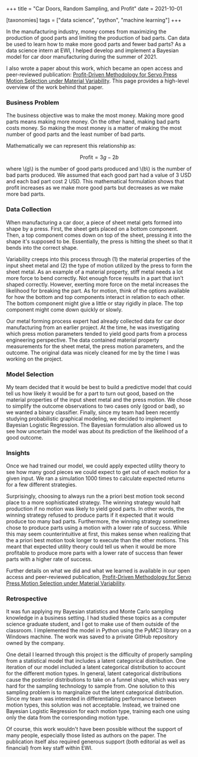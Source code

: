 +++
title = "Car Doors, Random Sampling, and Profit"
date = 2021-10-01

[taxonomies]
tags = ["data science", "python", "machine learning"]
+++

In the manufacturing industry, money comes from maximizing the production of good parts and limiting the production of bad parts.
Can data be used to learn how to make more good parts and fewer bad parts?
As a data science intern at EWI, I helped develop and implement a Bayesian model for car door manufacturing during the summer of 2021.
<!-- more -->

I also wrote a paper about this work, which became an open access and peer-reviewed publication: [Profit-Driven Methodology for Servo Press Motion Selection under Material Variability](https://www.mdpi.com/2076-3417/11/20/9530).
This page provides a high-level overview of the work behind that paper.

### Business Problem

The business objective was to make the most money.
Making more good parts means making more money.
On the other hand, making bad parts costs money.
So making the most money is a matter of making the most number of good parts and the least number of bad parts.

Mathematically we can represent this relationship as:

$$\text{Profit} = 3 g - 2 b$$

where \\(g\\) is the number of good parts produced
and \\(b\\) is the number of bad parts produced.
We assumed that each good part had a value of 3 USD and each bad part cost 2 USD.
This mathematical formulation shows that profit increases as we make more good parts but decreases as we make more bad parts.

### Data Collection

When manufacturing a car door, a piece of sheet metal gets formed into shape by a press.
First, the sheet gets placed on a bottom component.
Then, a top component comes down on top of the sheet, pressing it into the shape it's supposed to be.
Essentially, the press is hitting the sheet so that it bends into the correct shape.

Variability creeps into this process through (1) the material properties of the input sheet metal and (2) the type of motion utilized by the press to form the sheet metal.
As an example of a material property, stiff metal needs a lot more force to bend correctly.
Not enough force results in a part that isn't shaped correctly.
However, exerting more force on the metal increases the likelihood for breaking the part.
As for motion, think of the options available for how the bottom and top components interact in relation to each other.
The bottom component might give a little or stay rigidly in place.
The top component might come down quickly or slowly.

Our metal forming process expert had already collected data for car door manufacturing from an earlier project.
At the time, he was investigating which press motion parameters tended to yield good parts from a process engineering perspective.
The data contained material property measurements for the sheet metal, the press motion parameters, and the outcome.
The original data was nicely cleaned for me by the time I was working on the project.

### Model Selection

My team decided that it would be best to build a predictive model that could tell us how likely it would be for a part to turn out good, based on the material properties of the input sheet metal and the press motion.
We chose to simplify the outcome observations to two cases only (good or bad), so we wanted a binary classifier.
Finally, since my team had been recently studying probabilistic graphical modeling, we decided to implement Bayesian Logistic Regression.
The Bayesian formulation also allowed us to see how uncertain the model was about its prediction of the likelihood of a good outcome.

### Insights

Once we had trained our model,
we could apply expected utility theory to see how many good pieces we could expect to get out of each motion for a given input.
We ran a simulation 1000 times to calculate expected returns for a few different strategies.

Surprisingly, choosing to always run the a priori best motion took second place to a more sophisticated strategy.
The winning strategy would halt production if no motion was likely to yield good parts.
In other words, the winning strategy refused to produce parts if it expected that it would produce too many bad parts.
Furthermore, the winning strategy sometimes chose to produce parts using a motion with a lower rate of success.
While this may seem counterintuitive at first, this makes sense when realizing that the a priori best motion took longer to execute than the other motions.
This meant that expected utility theory could tell us when it would be more profitable to produce more parts with a lower rate of success than fewer parts with a higher rate of success.

Further details on what we did and what we learned is available in our open access and peer-reviewed publication, [Profit-Driven Methodology for Servo Press Motion Selection under Material Variability](https://www.mdpi.com/2076-3417/11/20/9530).

### Retrospective

It was fun applying my Bayesian statistics and Monte Carlo sampling knowledge in a business setting.
I had studied these topics as a computer science graduate student, and I got to make use of them outside of the classroom.
I implemented the model in Python using the PyMC3 library on a Windows machine.
The work was saved to a private GitHub repository owned by the company.

One detail I learned through this project is the difficulty of properly sampling from a statistical model that includes a latent categorical distribution.
One iteration of our model included a latent categorical distribution to account for the different motion types.
In general, latent categorical distributions cause the posterior distributions to take on a funnel shape, which was very hard for the sampling technology to sample from.
One solution to this sampling problem is to marginalize out the latent categorical distribution.
Since my team was interested in differentiating performance between motion types, this solution was not acceptable.
Instead, we trained one Bayesian Logistic Regression for each motion type, training each one using only the data from the corresponding motion type.

Of course, this work wouldn't have been possible without the support of many people,
especially those listed as authors on the paper.
The publication itself also required generous support (both editorial as well as financial) from key staff within EWI.
